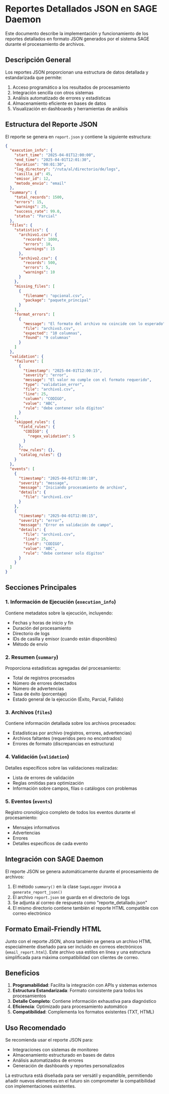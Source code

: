 # Reportes Detallados JSON en SAGE Daemon

Este documento describe la implementación y funcionamiento de los reportes detallados en formato JSON generados por el sistema SAGE durante el procesamiento de archivos.

## Descripción General

Los reportes JSON proporcionan una estructura de datos detallada y estandarizada que permite:

1. Acceso programático a los resultados de procesamiento
2. Integración sencilla con otros sistemas
3. Análisis automatizado de errores y estadísticas
4. Almacenamiento eficiente en bases de datos
5. Visualización en dashboards y herramientas de análisis

## Estructura del Reporte JSON

El reporte se genera en `report.json` y contiene la siguiente estructura:

```json
{
  "execution_info": {
    "start_time": "2025-04-01T12:00:00",
    "end_time": "2025-04-01T12:01:30",
    "duration": "00:01:30",
    "log_directory": "/ruta/al/directorio/de/logs",
    "casilla_id": 45,
    "emisor_id": 12,
    "metodo_envio": "email"
  },
  "summary": {
    "total_records": 1500,
    "errors": 15,
    "warnings": 25,
    "success_rate": 99.0,
    "status": "Parcial"
  },
  "files": {
    "statistics": {
      "archivo1.csv": {
        "records": 1000,
        "errors": 10,
        "warnings": 15
      },
      "archivo2.csv": {
        "records": 500,
        "errors": 5,
        "warnings": 10
      }
    },
    "missing_files": [
      {
        "filename": "opcional.csv",
        "package": "paquete_principal"
      }
    ],
    "format_errors": [
      {
        "message": "El formato del archivo no coincide con lo esperado",
        "file": "archivo3.csv",
        "expected": "10 columnas",
        "found": "9 columnas"
      }
    ]
  },
  "validation": {
    "failures": [
      {
        "timestamp": "2025-04-01T12:00:15",
        "severity": "error",
        "message": "El valor no cumple con el formato requerido",
        "type": "validation_error",
        "file": "archivo1.csv",
        "line": 25,
        "column": "CODIGO",
        "value": "ABC",
        "rule": "debe contener solo dígitos"
      }
    ],
    "skipped_rules": {
      "field_rules": {
        "CODIGO": {
          "regex_validation": 5
        }
      },
      "row_rules": {},
      "catalog_rules": {}
    }
  },
  "events": [
    {
      "timestamp": "2025-04-01T12:00:10",
      "severity": "message",
      "message": "Iniciando procesamiento de archivo",
      "details": {
        "file": "archivo1.csv"
      }
    },
    {
      "timestamp": "2025-04-01T12:00:15",
      "severity": "error",
      "message": "Error en validación de campo",
      "details": {
        "file": "archivo1.csv",
        "line": 25,
        "field": "CODIGO",
        "value": "ABC",
        "rule": "debe contener solo dígitos"
      }
    }
  ]
}
```

## Secciones Principales

### 1. Información de Ejecución (`execution_info`)

Contiene metadatos sobre la ejecución, incluyendo:
- Fechas y horas de inicio y fin
- Duración del procesamiento
- Directorio de logs
- IDs de casilla y emisor (cuando están disponibles)
- Método de envío

### 2. Resumen (`summary`)

Proporciona estadísticas agregadas del procesamiento:
- Total de registros procesados
- Número de errores detectados
- Número de advertencias
- Tasa de éxito (porcentaje)
- Estado general de la ejecución (Éxito, Parcial, Fallido)

### 3. Archivos (`files`)

Contiene información detallada sobre los archivos procesados:
- Estadísticas por archivo (registros, errores, advertencias)
- Archivos faltantes (requeridos pero no encontrados)
- Errores de formato (discrepancias en estructura)

### 4. Validación (`validation`)

Detalles específicos sobre las validaciones realizadas:
- Lista de errores de validación
- Reglas omitidas para optimización
- Información sobre campos, filas o catálogos con problemas

### 5. Eventos (`events`)

Registro cronológico completo de todos los eventos durante el procesamiento:
- Mensajes informativos
- Advertencias
- Errores
- Detalles específicos de cada evento

## Integración con SAGE Daemon

El reporte JSON se genera automáticamente durante el procesamiento de archivos:

1. El método `summary()` en la clase `SageLogger` invoca a `generate_report_json()`
2. El archivo `report.json` se guarda en el directorio de logs
3. Se adjunta al correo de respuesta como "reporte_detallado.json"
4. El mismo directorio contiene también el reporte HTML compatible con correo electrónico

## Formato Email-Friendly HTML

Junto con el reporte JSON, ahora también se genera un archivo HTML especialmente diseñado para ser incluido en correos electrónicos (`email_report.html`). Este archivo usa estilos en línea y una estructura simplificada para máxima compatibilidad con clientes de correo.

## Beneficios

1. **Programabilidad**: Facilita la integración con APIs y sistemas externos
2. **Estructura Estandarizada**: Formato consistente para todos los procesamientos
3. **Detalle Completo**: Contiene información exhaustiva para diagnóstico
4. **Eficiencia**: Optimizado para procesamiento automático
5. **Compatibilidad**: Complementa los formatos existentes (TXT, HTML)

## Uso Recomendado

Se recomienda usar el reporte JSON para:
- Integraciones con sistemas de monitoreo
- Almacenamiento estructurado en bases de datos
- Análisis automatizados de errores
- Generación de dashboards y reportes personalizados

La estructura está diseñada para ser versátil y expandible, permitiendo añadir nuevos elementos en el futuro sin comprometer la compatibilidad con implementaciones existentes.